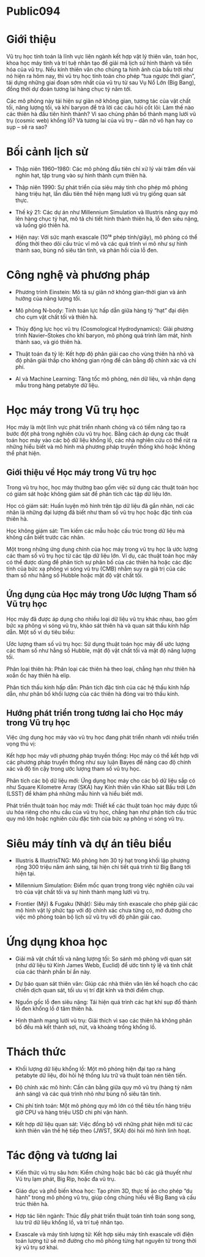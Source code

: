 # Public094

# Giới thiệu

Vũ trụ học tính toán là lĩnh vực liên ngành kết hợp vật lý thiên văn, toán học, khoa học máy tính và trí tuệ nhân tạo để giải mã lịch sử hình thành và tiến hóa của vũ trụ. Nếu kính thiên văn cho chúng ta hình ảnh của bầu trời như nó hiện ra hôm nay, thì vũ trụ học tính toán cho phép “tua ngược thời gian”, tái dựng những giai đoạn sớm nhất của vũ trụ từ sau Vụ Nổ Lớn (Big Bang), đồng thời dự đoán tương lai hàng chục tỷ năm tới.

Các mô phỏng này tái hiện sự giãn nở không gian, tương tác của vật chất tối, năng lượng tối, và khí baryon để trả lời các câu hỏi cốt lõi: Làm thế nào các thiên hà đầu tiên hình thành? Vì sao chúng phân bố thành mạng lưới vũ trụ (cosmic web) khổng lồ? Và tương lai của vũ trụ – dãn nở vô hạn hay co sụp – sẽ ra sao?

# Bối cảnh lịch sử

  * Thập niên 1960–1980: Các mô phỏng đầu tiên chỉ xử lý vài trăm đến vài nghìn hạt, tập trung vào sự hình thành cụm thiên hà.

  * Thập niên 1990: Sự phát triển của siêu máy tính cho phép mô phỏng hàng triệu hạt, lần đầu tiên thể hiện mạng lưới vũ trụ giống quan sát thực.

  * Thế kỷ 21: Các dự án như Millennium Simulation và Illustris nâng quy mô lên hàng chục tỷ hạt, mô tả chi tiết hình thành thiên hà, lỗ đen siêu nặng, và luồng gió thiên hà.

  * Hiện nay: Với sức mạnh exascale (10¹⁸ phép tính/giây), mô phỏng có thể đồng thời theo dõi cấu trúc vĩ mô và các quá trình vi mô như sự hình thành sao, bùng nổ siêu tân tinh, và phản hồi của lỗ đen.


# Công nghệ và phương pháp

  * Phương trình Einstein: Mô tả sự giãn nở không gian-thời gian và ảnh hưởng của năng lượng tối.

  * Mô phỏng N-body: Tính toán lực hấp dẫn giữa hàng tỷ “hạt” đại diện cho cụm vật chất tối và thiên hà.

  * Thủy động lực học vũ trụ (Cosmological Hydrodynamics): Giải phương trình Navier–Stokes cho khí baryon, mô phỏng quá trình làm mát, hình thành sao, và gió thiên hà.

  * Thuật toán đa tỷ lệ: Kết hợp độ phân giải cao cho vùng thiên hà nhỏ và độ phân giải thấp cho không gian rộng để cân bằng độ chính xác và chi phí.

  * AI và Machine Learning: Tăng tốc mô phỏng, nén dữ liệu, và nhận dạng mẫu trong hàng petabyte dữ liệu.


# Học máy trong Vũ trụ học

Học máy là một lĩnh vực phát triển nhanh chóng và có tiềm năng tạo ra bước đột phá trong nghiên cứu vũ trụ học. Bằng cách áp dụng các thuật toán học máy vào các bộ dữ liệu khổng lồ, các nhà nghiên cứu có thể rút ra những hiểu biết và mô hình mà phương pháp truyền thống khó hoặc không thể phát hiện.

## Giới thiệu về Học máy trong Vũ trụ học

Trong vũ trụ học, học máy thường bao gồm việc sử dụng các thuật toán học có giám sát hoặc không giám sát để phân tích các tập dữ liệu lớn.

Học có giám sát: Huấn luyện mô hình trên tập dữ liệu đã gắn nhãn, nơi các nhãn là những đại lượng đã biết như tham số vũ trụ học hoặc đặc tính của thiên hà.

Học không giám sát: Tìm kiếm các mẫu hoặc cấu trúc trong dữ liệu mà không cần biết trước các nhãn.

Một trong những ứng dụng chính của học máy trong vũ trụ học là ước lượng các tham số vũ trụ học từ các tập dữ liệu lớn. Ví dụ, các thuật toán học máy có thể được dùng để phân tích sự phân bố của các thiên hà hoặc các đặc tính của bức xạ phông vi sóng vũ trụ (CMB) nhằm suy ra giá trị của các tham số như hằng số Hubble hoặc mật độ vật chất tối.

## Ứng dụng của Học máy trong Ước lượng Tham số Vũ trụ học

Học máy đã được áp dụng cho nhiều loại dữ liệu vũ trụ khác nhau, bao gồm bức xạ phông vi sóng vũ trụ, khảo sát thiên hà và quan sát thấu kính hấp dẫn. Một số ví dụ tiêu biểu:

Ước lượng tham số vũ trụ học: Sử dụng thuật toán học máy để ước lượng các tham số như hằng số Hubble, mật độ vật chất tối và mật độ năng lượng tối.

Phân loại thiên hà: Phân loại các thiên hà theo loại, chẳng hạn như thiên hà xoắn ốc hay thiên hà elip.

Phân tích thấu kính hấp dẫn: Phân tích đặc tính của các hệ thấu kính hấp dẫn, như phân bố khối lượng của các thiên hà đóng vai trò thấu kính.

## Hướng phát triển trong tương lai cho Học máy trong Vũ trụ học

Việc ứng dụng học máy vào vũ trụ học đang phát triển nhanh với nhiều triển vọng thú vị:

Kết hợp học máy với phương pháp truyền thống: Học máy có thể kết hợp với các phương pháp truyền thống như suy luận Bayes để nâng cao độ chính xác và độ tin cậy trong ước lượng tham số vũ trụ học.

Phân tích các bộ dữ liệu mới: Ứng dụng học máy cho các bộ dữ liệu sắp có như Square Kilometre Array (SKA) hay Kính thiên văn Khảo sát Bầu trời Lớn (LSST) để khám phá những mẫu hình và hiểu biết mới.

Phát triển thuật toán học máy mới: Thiết kế các thuật toán học máy được tối ưu hóa riêng cho nhu cầu của vũ trụ học, chẳng hạn như phân tích cấu trúc quy mô lớn hoặc nghiên cứu đặc tính của bức xạ phông vi sóng vũ trụ.

# 

# Siêu máy tính và dự án tiêu biểu

  * Illustris & IllustrisTNG: Mô phỏng hơn 30 tỷ hạt trong khối lập phương rộng 300 triệu năm ánh sáng, tái hiện chi tiết quá trình từ Big Bang tới hiện tại.

  * Millennium Simulation: Điểm mốc quan trọng trong việc nghiên cứu vai trò của vật chất tối và sự hình thành mạng lưới vũ trụ.

  * Frontier (Mỹ) & Fugaku (Nhật): Siêu máy tính exascale cho phép giải các mô hình vật lý phức tạp với độ chính xác chưa từng có, mở đường cho việc mô phỏng toàn bộ lịch sử vũ trụ với độ phân giải cao.


# Ứng dụng khoa học

  * Giải mã vật chất tối và năng lượng tối: So sánh mô phỏng với quan sát (như dữ liệu từ Kính James Webb, Euclid) để ước tính tỷ lệ và tính chất của các thành phần bí ẩn này.

  * Dự báo quan sát thiên văn: Giúp các nhà thiên văn lên kế hoạch cho các chiến dịch quan sát, tối ưu vị trí đặt kính và thời điểm chụp.

  * Nguồn gốc lỗ đen siêu nặng: Tái hiện quá trình các hạt khí sụp đổ thành lỗ đen khổng lồ ở tâm thiên hà.

  * Hình thành mạng lưới vũ trụ: Giải thích vì sao các thiên hà không phân bố đều mà kết thành sợi, nút, và khoảng trống khổng lồ.


# Thách thức

  * Khối lượng dữ liệu khổng lồ: Một mô phỏng hiện đại tạo ra hàng petabyte dữ liệu, đòi hỏi hệ thống lưu trữ và thuật toán nén tiên tiến.

  * Độ chính xác mô hình: Cần cân bằng giữa quy mô vũ trụ (hàng tỷ năm ánh sáng) và các quá trình nhỏ như bùng nổ siêu tân tinh.

  * Chi phí tính toán: Một mô phỏng quy mô lớn có thể tiêu tốn hàng triệu giờ CPU và hàng triệu USD chi phí vận hành.

  * Kết hợp dữ liệu quan sát: Việc đồng bộ với những phát hiện mới từ các kính thiên văn thế hệ tiếp theo (JWST, SKA) đòi hỏi mô hình linh hoạt.


# Tác động và tương lai

  * Kiến thức vũ trụ sâu hơn: Kiểm chứng hoặc bác bỏ các giả thuyết như Vũ trụ lạm phát, Big Rip, hoặc đa vũ trụ.

  * Giáo dục và phổ biến khoa học: Tạo phim 3D, thực tế ảo cho phép “du hành” trong mô phỏng vũ trụ, giúp công chúng hiểu về Big Bang và cấu trúc thiên hà.

  * Hợp tác liên ngành: Thúc đẩy phát triển thuật toán tính toán song song, lưu trữ dữ liệu khổng lồ, và trí tuệ nhân tạo.

  * Exascale và máy tính lượng tử: Kết hợp siêu máy tính exascale với điện toán lượng tử sẽ mở đường cho mô phỏng từng hạt nguyên tử trong thời kỳ vũ trụ sơ khai.
